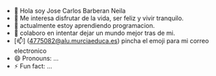 - 👋 Hola soy Jose Carlos Barberan Neila
- 👀 Me interesa disfrutar de la vida, ser feliz y vivir tranquilo. 
- 🌱 actualmente estoy aprendiendo programacion.
- 💞️ colaboro en intentar dejar un mundo mejor tras de mi.
- [📫] (4775082@alu.murciaeduca.es)  pincha el emoji para mi correo electronico
- 😄 Pronouns: ...
- ⚡ Fun fact: ...

<!---
JCBN94/JCBN94 is a ✨ special ✨ repository because its `README.md` (this file) appears on your GitHub profile.
You can click the Preview link to take a look at your changes.
--->
